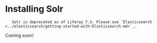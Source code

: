 # Installing Solr 

```important::
   Solr is deprecated as of Liferay 7.3. Please use `Elasticsearch <../elasticsearch/getting-started-with-Elasticsearch.md>`_.
```

Coming soon!
